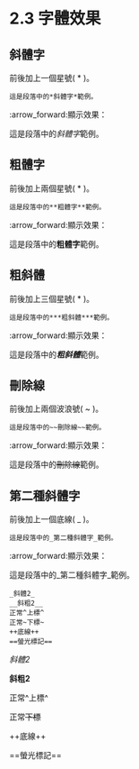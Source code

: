 # 2.3 字體效果

## 斜體字
前後加上一個星號( * )。
```
這是段落中的*斜體字*範例。
```

:arrow\_forward:顯示效果：

這是段落中的*斜體字*範例。

## 粗體字
前後加上兩個星號( * )。
```
這是段落中的**粗體字**範例。
```

:arrow\_forward:顯示效果：

這是段落中的**粗體字**範例。

## 粗斜體
前後加上三個星號( * )。
```
這是段落中的***粗斜體***範例。
```

:arrow\_forward:顯示效果：

這是段落中的***粗斜體***範例。

## 刪除線
前後加上兩個波浪號( ~ )。
```
這是段落中的~~刪除線~~範例。
```

:arrow\_forward:顯示效果：

這是段落中的~~刪除線~~範例。

## 第二種斜體字
前後加上一個底線( _ )。
```
這是段落中的_第二種斜體字_範例。
```

:arrow\_forward:顯示效果：

這是段落中的_第二種斜體字_範例。

```
_斜體2_
__斜粗2__
正常^上標^
正常~下標~
++底線++
==螢光標記==
```


_斜體2_

**斜粗2**

正常^上標^

正常~~下標~~

\++底線++

\==螢光標記==

